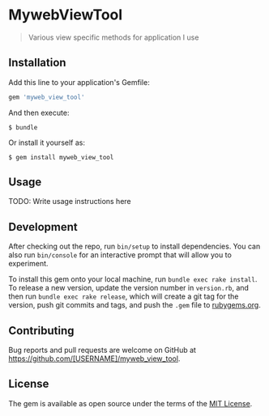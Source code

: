 # MywebViewTool

> Various view specific methods for application I use

## Installation

Add this line to your application's Gemfile:

```ruby
gem 'myweb_view_tool'
```

And then execute:

    $ bundle

Or install it yourself as:

    $ gem install myweb_view_tool

## Usage

TODO: Write usage instructions here

## Development

After checking out the repo, run `bin/setup` to install dependencies. You can also run `bin/console` for an interactive prompt that will allow you to experiment.

To install this gem onto your local machine, run `bundle exec rake install`. To release a new version, update the version number in `version.rb`, and then run `bundle exec rake release`, which will create a git tag for the version, push git commits and tags, and push the `.gem` file to [rubygems.org](https://rubygems.org).

## Contributing

Bug reports and pull requests are welcome on GitHub at https://github.com/[USERNAME]/myweb_view_tool.

## License

The gem is available as open source under the terms of the [MIT License](https://opensource.org/licenses/MIT).
